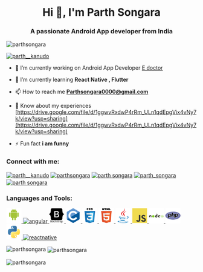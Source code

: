 <h1 align="center">Hi 👋, I'm Parth Songara</h1>
<h3 align="center">A passionate Android App developer from India</h3>

<p align="left"> <img src="https://komarev.com/ghpvc/?username=parthsongara&label=Profile%20views&color=0e75b6&style=flat" alt="parthsongara" /> </p>

<p align="left"> <a href="https://twitter.com/parth__kanudo" target="blank"><img src="https://img.shields.io/twitter/follow/parth__kanudo?logo=twitter&style=for-the-badge" alt="parth__kanudo" /></a> </p>

- 🔭 I’m currently working on Android App Developer [E doctor](https://drive.google.com/drive/folders/1DSK1E0STtHICDwroT5aewF35WCz-SS9H)

- 🌱 I’m currently learning **React Native , Flutter**

- 📫 How to reach me **Parthsongara0000@gmail.com**

- 📄 Know about my experiences [https://drive.google.com/file/d/1ggwvRxdwP4rRm_ULn1qdEpgVix4vNy7k/view?usp=sharing](https://drive.google.com/file/d/1ggwvRxdwP4rRm_ULn1qdEpgVix4vNy7k/view?usp=sharing)

- ⚡ Fun fact **i am funny**

<h3 align="left">Connect with me:</h3>
<p align="left">
<a href="https://twitter.com/parth__kanudo" target="blank"><img align="center" src="https://raw.githubusercontent.com/rahuldkjain/github-profile-readme-generator/master/src/images/icons/Social/twitter.svg" alt="parth__kanudo" height="30" width="40" /></a>
<a href="https://linkedin.com/in/parthsongara" target="blank"><img align="center" src="https://raw.githubusercontent.com/rahuldkjain/github-profile-readme-generator/master/src/images/icons/Social/linked-in-alt.svg" alt="parthsongara" height="30" width="40" /></a>
<a href="https://fb.com/parth songara" target="blank"><img align="center" src="https://raw.githubusercontent.com/rahuldkjain/github-profile-readme-generator/master/src/images/icons/Social/facebook.svg" alt="parth songara" height="30" width="40" /></a>
<a href="https://instagram.com/parth_songara" target="blank"><img align="center" src="https://raw.githubusercontent.com/rahuldkjain/github-profile-readme-generator/master/src/images/icons/Social/instagram.svg" alt="parth_songara" height="30" width="40" /></a>
<a href="https://auth.geeksforgeeks.org/user/parth songara" target="blank"><img align="center" src="https://raw.githubusercontent.com/rahuldkjain/github-profile-readme-generator/master/src/images/icons/Social/geeks-for-geeks.svg" alt="parth songara" height="30" width="40" /></a>
</p>

<h3 align="left">Languages and Tools:</h3>
<p align="left"> <a href="https://developer.android.com" target="_blank" rel="noreferrer"> <img src="https://raw.githubusercontent.com/devicons/devicon/master/icons/android/android-original-wordmark.svg" alt="android" width="40" height="40"/> </a> <a href="https://angular.io" target="_blank" rel="noreferrer"> <img src="https://angular.io/assets/images/logos/angular/angular.svg" alt="angular" width="40" height="40"/> </a> <a href="https://getbootstrap.com" target="_blank" rel="noreferrer"> <img src="https://raw.githubusercontent.com/devicons/devicon/master/icons/bootstrap/bootstrap-plain-wordmark.svg" alt="bootstrap" width="40" height="40"/> </a> <a href="https://www.cprogramming.com/" target="_blank" rel="noreferrer"> <img src="https://raw.githubusercontent.com/devicons/devicon/master/icons/c/c-original.svg" alt="c" width="40" height="40"/> </a> <a href="https://www.w3schools.com/css/" target="_blank" rel="noreferrer"> <img src="https://raw.githubusercontent.com/devicons/devicon/master/icons/css3/css3-original-wordmark.svg" alt="css3" width="40" height="40"/> </a> <a href="https://www.w3.org/html/" target="_blank" rel="noreferrer"> <img src="https://raw.githubusercontent.com/devicons/devicon/master/icons/html5/html5-original-wordmark.svg" alt="html5" width="40" height="40"/> </a> <a href="https://www.java.com" target="_blank" rel="noreferrer"> <img src="https://raw.githubusercontent.com/devicons/devicon/master/icons/java/java-original.svg" alt="java" width="40" height="40"/> </a> <a href="https://developer.mozilla.org/en-US/docs/Web/JavaScript" target="_blank" rel="noreferrer"> <img src="https://raw.githubusercontent.com/devicons/devicon/master/icons/javascript/javascript-original.svg" alt="javascript" width="40" height="40"/> </a> <a href="https://nodejs.org" target="_blank" rel="noreferrer"> <img src="https://raw.githubusercontent.com/devicons/devicon/master/icons/nodejs/nodejs-original-wordmark.svg" alt="nodejs" width="40" height="40"/> </a> <a href="https://www.php.net" target="_blank" rel="noreferrer"> <img src="https://raw.githubusercontent.com/devicons/devicon/master/icons/php/php-original.svg" alt="php" width="40" height="40"/> </a> <a href="https://www.python.org" target="_blank" rel="noreferrer"> <img src="https://raw.githubusercontent.com/devicons/devicon/master/icons/python/python-original.svg" alt="python" width="40" height="40"/> </a> <a href="https://reactnative.dev/" target="_blank" rel="noreferrer"> <img src="https://reactnative.dev/img/header_logo.svg" alt="reactnative" width="40" height="40"/> </a> </p>

<p><img align="left" src="https://github-readme-stats.vercel.app/api/top-langs?username=parthsongara&show_icons=true&locale=en&layout=compact" alt="parthsongara" /></p>

<p>&nbsp;<img align="center" src="https://github-readme-stats.vercel.app/api?username=parthsongara&show_icons=true&locale=en" alt="parthsongara" /></p>

<p><img align="center" src="https://github-readme-streak-stats.herokuapp.com/?user=parthsongara&" alt="parthsongara" /></p>
